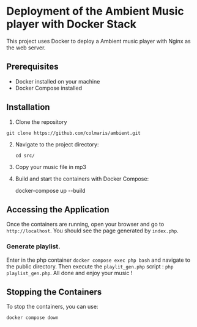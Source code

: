 # Deployment of the Ambient Music player with Docker Stack

This project uses Docker to deploy a Ambient music player with Nginx as the web server.

## Prerequisites

- Docker installed on your machine
- Docker Compose installed

## Installation

1. Clone the repository

`git clone https://github.com/colmaris/ambient.git`

2. Navigate to the project directory:

   `cd src/`


3. Copy your music file in mp3

4. Build and start the containers with Docker Compose:

   docker-compose up --build

## Accessing the Application

Once the containers are running, open your browser and go to `http://localhost`. You should see the page generated by `index.php`.

### Generate playlist.

Enter in the php container `docker compose exec php bash` and navigate to the public directory. Then execute the `playlit_gen.php` script : `php playlist_gen.php`. All done and enjoy your music !

## Stopping the Containers

To stop the containers, you can use:

`docker compose down`